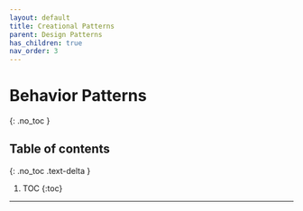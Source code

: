 ```yaml
---
layout: default
title: Creational Patterns
parent: Design Patterns
has_children: true
nav_order: 3
---
```


# Behavior Patterns
{: .no_toc }

## Table of contents
{: .no_toc .text-delta }

1. TOC
{:toc}

---